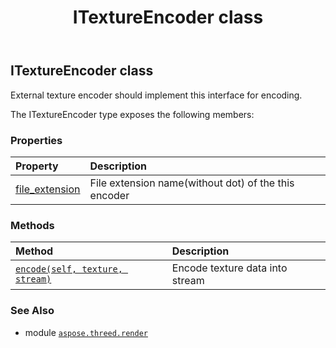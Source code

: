 ﻿---
title: ITextureEncoder class
second_title: Aspose.3D for Python via .NET API References
description: 
type: docs
weight: 200
url: /python-net/aspose.threed.render/itextureencoder/
is_root: false
---

## ITextureEncoder class

External texture encoder should implement this interface for encoding.



The ITextureEncoder type exposes the following members:

### Properties
| Property | Description |
| :- | :- |
| [file_extension](/3d/python-net/aspose.threed.render/itextureencoder/file_extension) | File extension name(without dot) of the this encoder |


### Methods
| Method | Description |
| :- | :- |
| [`encode(self, texture, stream)`](/3d/python-net/aspose.threed.render/itextureencoder/encode/#aspose.threed.render.texturedata-io.rawiobase) | Encode texture data into stream |



### See Also
* module [`aspose.threed.render`](..)

